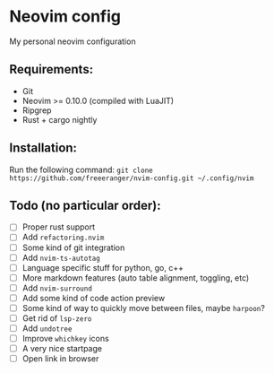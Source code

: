 # Neovim config
My personal neovim configuration

## Requirements:
* Git
* Neovim >= 0.10.0 (compiled with LuaJIT)
* Ripgrep
* Rust + cargo nightly

## Installation:
Run the following command: `git clone https://github.com/freeeranger/nvim-config.git ~/.config/nvim`

## Todo (no particular order):
- [ ] Proper rust support
- [ ] Add `refactoring.nvim`
- [ ] Some kind of git integration
- [ ] Add `nvim-ts-autotag`
- [ ] Language specific stuff for python, go, c++
- [ ] More markdown features (auto table alignment, toggling, etc)
- [ ] Add `nvim-surround`
- [ ] Add some kind of code action preview
- [ ] Some kind of way to quickly move between files, maybe `harpoon`?
- [ ] Get rid of `lsp-zero`
- [ ] Add `undotree`
- [ ] Improve `whichkey` icons
- [ ] A very nice startpage
- [ ] Open link in browser
